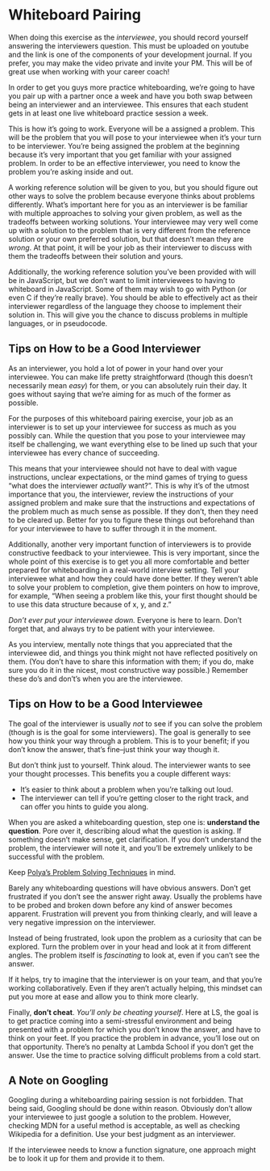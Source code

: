 # Whiteboard Pairing

When doing this exercise as the _interviewee_, you should record yourself answering the interviewers question. This must be uploaded on youtube and the link is one of the components of your development journal. If you prefer, you may make the video private and invite your PM. This will be of great use when working with your career coach!

In order to get you guys more practice whiteboarding, we’re going to have you pair up with a partner once a week and have you both swap between being an interviewer and an interviewee. This ensures that each student gets in at least one live whiteboard practice session a week.

This is how it’s going to work. Everyone will be a assigned a problem. This will be the problem that you will pose to your interviewee when it’s your turn to be interviewer. You’re being assigned the problem at the beginning because it’s very important that you get familiar with your assigned problem. In order to be an effective interviewer, you need to know the problem you’re asking inside and out.

A working reference solution will be given to you, but you should figure out other ways to solve the problem because everyone thinks about problems differently. What’s important here for you as an interviewer is be familiar with multiple approaches to solving your given problem, as well as the tradeoffs between working solutions. Your interviewee may very well come up with a solution to the problem that is very different from the reference solution or your own preferred solution, but that doesn’t mean they are _wrong_. At that point, it will be your job as their interviewer to discuss with them the tradeoffs between their solution and yours.

Additionally, the working reference solution you’ve been provided with will be in JavaScript, but we don’t want to limit interviewees to having to whiteboard in JavaScript. Some of them may wish to go with Python (or even C if they’re really brave). You should be able to effectively act as their interviewer regardless of the language they choose to implement their solution in. This will give you the chance to discuss problems in multiple languages, or in pseudocode.

## Tips on How to be a Good Interviewer

As an interviewer, you hold a lot of power in your hand over your interviewee. You can make life pretty straightforward (though this doesn’t necessarily mean _easy_) for them, or you can absolutely ruin their day. It goes without saying that we’re aiming for as much of the former as possible.

For the purposes of this whiteboard pairing exercise, your job as an interviewer is to set up your interviewee for success as much as you possibly can. While the question that you pose to your interviewee may itself be challenging, we want everything else to be lined up such that your interviewee has every chance of succeeding.

This means that your interviewee should not have to deal with vague instructions, unclear expectations, or the mind games of trying to guess “what does the interviewer _actually_ want?”. This is why it’s of the utmost importance that you, the interviewer, review the instructions of your assigned problem and make sure that the instructions and expectations of the problem much as much sense as possible. If they don’t, then they need to be cleared up. Better for you to figure these things out beforehand than for your interviewee to have to suffer through it in the moment.

Additionally, another very important function of interviewers is to provide constructive feedback to your interviewee. This is very important, since the whole point of this exercise is to get you all more comfortable and better prepared for whiteboarding in a real-world interview setting. Tell your interviewee what and how they could have done better. If they weren’t able to solve your problem to completion, give them pointers on how to improve, for example, “When seeing a problem like this, your first thought should be to use this data structure because of x, y, and z.”

_Don’t ever put your interviewee down._ Everyone is here to learn. Don’t forget that, and always try to be patient with your interviewee.

As you interview, mentally note things that you appreciated that the interviewee did, and things you think might not have reflected positively on them. (You don’t have to share this information with them; if you do, make sure you do it in the nicest, most constructive way possible.) Remember these do’s and don’t’s when you are the interviewee.

## Tips on How to be a Good Interviewee

The goal of the interviewer is usually _not_ to see if you can solve the problem (though is is the goal for some interviewers). The goal is generally to see how you think your way through a problem. This is to your benefit; if you don’t know the answer, that’s fine–just think your way though it.

But don’t think just to yourself. Think aloud. The interviewer wants to see your thought processes. This benefits you a couple different ways:

- It’s easier to think about a problem when you’re talking out loud.
- The interviewer can tell if you’re getting closer to the right track, and can offer you hints to guide you along.

When you are asked a whiteboarding question, step one is: **understand the question**. Pore over it, describing aloud what the question is asking. If something doesn’t make sense, get clarification. If you don’t understand the problem, the interviewer will note it, and you’ll be extremely unlikely to be successful with the problem.

Keep [Polya’s Problem Solving Techniques](https://github.com/LambdaSchool/CS-Wiki/wiki/Polya%27s-Problem-Solving-Techniques) in mind.

Barely any whiteboarding questions will have obvious answers. Don’t get frustrated if you don’t see the answer right away. Usually the problems have to be probed and broken down before any kind of answer becomes apparent. Frustration will prevent you from thinking clearly, and will leave a very negative impression on the interviewer.

Instead of being frustrated, look upon the problem as a curiosity that can be explored. Turn the problem over in your head and look at it from different angles. The problem itself is _fascinating_ to look at, even if you can’t see the answer.

If it helps, try to imagine that the interviewer is on your team, and that you’re working collaboratively. Even if they aren’t actually helping, this mindset can put you more at ease and allow you to think more clearly.

Finally, **don’t cheat**. _You’ll only be cheating yourself_. Here at LS, the goal is to get practice coming into a semi-stressful environment and being presented with a problem for which you don’t know the answer, and have to think on your feet. If you practice the problem in advance, you’ll lose out on that opportunity. There’s no penalty at Lambda School if you don’t get the answer. Use the time to practice solving difficult problems from a cold start.

## A Note on Googling

Googling during a whiteboarding pairing session is not forbidden. That being said, Googling should be done within reason. Obviously don’t allow your interviewee to just google a solution to the problem. However, checking MDN for a useful method is acceptable, as well as checking Wikipedia for a definition. Use your best judgment as an interviewer.

If the interviewee needs to know a function signature, one approach might be to look it up for them and provide it to them.
